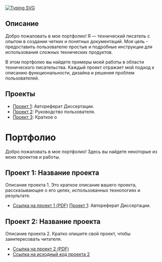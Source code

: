 
<!---Пример кода-->
[![Typing SVG](https://readme-typing-svg.herokuapp.com?color=%2336BCF7&lines=Потфолио+технического+писателя)](https://git.io/typing-svg)





## Описание

Добро пожаловать в мое портфолио! Я — технический писатель с опытом в создании четких и понятных документаций. Моя цель - предоставить пользователю простые и подробные инструкции для использования сложных технических продуктов.

В этом портфолио вы найдете примеры моей работы в области технического писательства. Каждый проект отражает мой подход к описанию функциональности, дизайна и решения проблем пользователей.

## Проекты

* [Проект 1](https://github.com/Kosmos7778/project/blob/main/Автореферат.pdf): Автореферат Диссертации.
* [Проект 2](https://github.com/Kosmos7778/project/blob/main/Руководство%20пользователя.pdf): Руководство пользователя.
* [Проект 3](ссылка_на_проект_3): Краткое о


# Портфолио

Добро пожаловать в мое портфолио! Здесь вы найдете некоторые из моих проектов и работы.

## Проект 1: Название проекта

Описание проекта 1. Это краткое описание вашего проекта, рассказывающее о его целях, использованных технологиях и результате.

- [Ссылка на проект 1 (PDF)](https://github.com/Kosmos7778/project/blob/main/Автореферат.pdf)
[Проект 1](https://github.com/Kosmos7778/project/blob/main/Автореферат.pdf): Автореферат Диссертации.

## Проект 2: Название проекта

Описание проекта 2. Кратко опишите свой проект, чтобы заинтересовать читателя.

- [Ссылка на проект 2 (PDF)]([https://github.com/Kosmos7778/project/proj2.pdf](https://github.com/Kosmos7778/project/blob/main/intellektualnaya-sistema-poiska-neispravnosti-na-samolyote.pdf)https://github.com/Kosmos7778/project/blob/main/intellektualnaya-sistema-poiska-neispravnosti-na-samolyote.pdf)
- [Ссылка на исходный код проекта 2](https://github.com/Kosmos7778/project/proj2)

 

